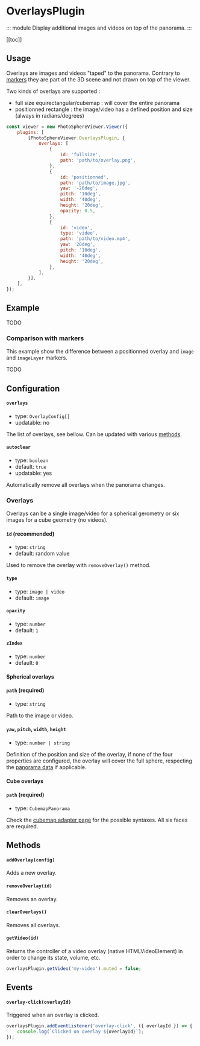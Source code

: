 # OverlaysPlugin <Badge text="NEW"/>

<Badges module="overlays-plugin"/>

::: module
<ApiButton page="modules/OverlaysPlugin.html"/>
Display additional images and videos on top of the panorama.
:::

[[toc]]

## Usage

Overlays are images and videos "taped" to the panorama. Contrary to [markers](./markers.md) they are part of the 3D scene and not drawn on top of the viewer.

Two kinds of overlays are supported :

-   full size equirectangular/cubemap : will cover the entire panorama
-   positionned rectangle : the image/video has a defined position and size (always in radians/degrees)

```js
const viewer = new PhotoSphereViewer.Viewer({
    plugins: [
        [PhotoSphereViewer.OverlaysPlugin, {
            overlays: [
                {
                    id: 'fullsize',
                    path: 'path/to/overlay.png',
                },
                {
                    id: 'positionned',
                    path: 'path/to/image.jpg',
                    yaw: '-20deg',
                    pitch: '10deg',
                    width: '40deg',
                    height: '20deg',
                    opacity: 0.5,
                },
                {
                    id: 'video',
                    type: 'video',
                    path: 'path/to/video.mp4',
                    yaw: '20deg',
                    pitch: '10deg',
                    width: '40deg',
                    height: '20deg',
                },
            ],
        }],
    ],
});
```

## Example

TODO

### Comparison with markers

This example show the difference between a positionned overlay and `image` and `imageLayer` markers.

TODO

## Configuration

#### `overlays`

-   type: `OverlayConfig[]`
-   updatable: no

The list of overlays, see bellow. Can be updated with various [methods](#methods).

#### `autoclear`

-   type: `boolean`
-   default: `true`
-   updatable: yes

Automatically remove all overlays when the panorama changes.

### Overlays

Overlays can be a single image/video for a spherical gerometry or six images for a cube geometry (no videos).

#### `id` (recommended)

-   type: `string`
-   default: random value

Used to remove the overlay with `removeOverlay()` method.

#### `type`

-   type: `image | video`
-   default: `image`

#### `opacity`

-   type: `number`
-   default: `1`

#### `zIndex`

-   type: `number`
-   default: `0`

#### Spherical overlays

#### `path` (required)

-   type: `string`

Path to the image or video.

#### `yaw`, `pitch`, `width`, `height`

-   type: `number | string`

Definition of the position and size of the overlay, if none of the four properties are configured, the overlay will cover the full sphere, respecting the [panorama data](../guide/adapters/equirectangular.md#cropped-panorama) if applicable.

#### Cube overlays

#### `path` (required)

-   type: `CubemapPanorama`

Check the [cubemap adapter page](../guide/adapters/cubemap.md#panorama-options) for the possible syntaxes. All six faces are required.

## Methods

#### `addOverlay(config)`

Adds a new overlay.

#### `removeOverlay(id)`

Removes an overlay.

#### `clearOverlays()`

Removes all overlays.

#### `getVideo(id)`

Returns the controller of a video overlay (native HTMLVideoElement) in order to change its state, volume, etc.

```js
overlaysPlugin.getVideo('my-video').muted = false;
```

## Events

#### `overlay-click(overlayId)`

Triggered when an overlay is clicked.

```js
overlaysPlugin.addEventListener('overlay-click', ({ overlayId }) => {
    console.log(`Clicked on overlay ${overlayId}`);
});
```
